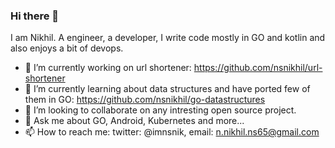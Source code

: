 ### Hi there 👋

I am Nikhil. A engineer, a developer, I write code mostly in GO and kotlin and also enjoys a bit of devops.

- 🔭 I’m currently working on url shortener: https://github.com/nsnikhil/url-shortener
- 🌱 I’m currently learning about data structures and have ported few of them in GO: https://github.com/nsnikhil/go-datastructures
- 👯 I’m looking to collaborate on any intresting open source project.
- 💬 Ask me about GO, Android, Kubernetes and more...
- 📫 How to reach me: twitter: @imnsnik, email: n.nikhil.ns65@gmail.com

